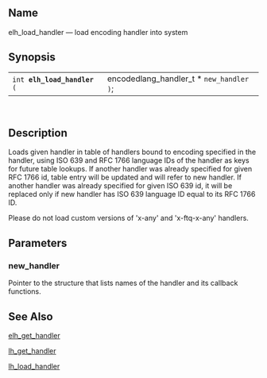 <div>

<div>

</div>

<div>

## Name

elh_load_handler — load encoding handler into system

</div>

<div>

## Synopsis

<div>

|                                  |                                              |
|----------------------------------|----------------------------------------------|
| `int `**`elh_load_handler`**` (` | encodedlang_handler_t \* `new_handler ` `)`; |

<div>

 

</div>

</div>

</div>

<div>

## Description

Loads given handler in table of handlers bound to encoding specified in
the handler, using ISO 639 and RFC 1766 language IDs of the handler as
keys for future table lookups. If another handler was already specified
for given RFC 1766 id, table entry will be updated and will refer to new
handler. If another handler was already specified for given ISO 639 id,
it will be replaced only if new handler has ISO 639 language ID equal to
its RFC 1766 ID.

Please do not load custom versions of 'x-any' and 'x-ftq-x-any'
handlers.

</div>

<div>

## Parameters

<div>

### new_handler

Pointer to the structure that lists names of the handler and its
callback functions.

</div>

</div>

<div>

## See Also

<a href="fn_elh_get_handler.html" class="link"
title="elh_get_handler">elh_get_handler</a>

<a href="fn_lh_get_handler.html" class="link"
title="lh_get_handler">lh_get_handler</a>

<a href="fn_lh_load_handler.html" class="link"
title="lh_load_handler">lh_load_handler</a>

</div>

</div>
